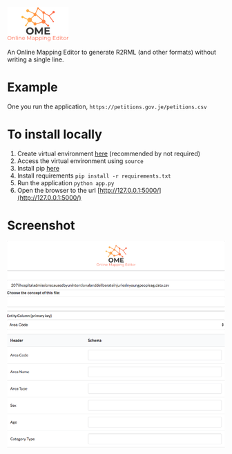 ![OME](https://github.com/ahmad88me/OME/raw/master/logo.png)

An Online Mapping Editor to generate R2RML (and other formats) without writing a single line.


# Example
One you run the application,
`https://petitions.gov.je/petitions.csv`


# To install locally
1. Create virtual environment [here](https://docs.python-guide.org/dev/virtualenvs/) (recommended by not required)
2. Access the virtual environment using `source`
2. Install pip [here](https://pip.pypa.io/en/stable/installing/)
3. Install requirements ``` pip install -r requirements.txt ```
4. Run the application ``` python app.py ```
5. Open the browser to the url [http://127.0.0.1:5000/](http://127.0.0.1:5000/)


# Screenshot
![screensho](https://github.com/ahmad88me/OME/raw/master/screenshot.png)
